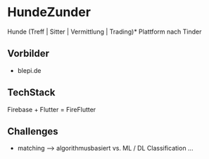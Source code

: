 # HundeZunder
Hunde (Treff | Sitter | Vermittlung | Trading)* Plattform nach Tinder

## Vorbilder
* blepi.de

## TechStack
Firebase + Flutter = FireFlutter

## Challenges
* matching --> algorithmusbasiert vs. ML / DL Classification ... 
